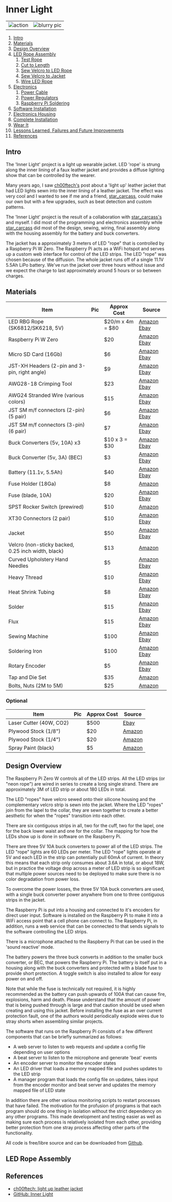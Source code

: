 Inner Light
===

| | |
|---|---|
| ![action](img/jacket-anim.gif) | ![blurry pic](img/jack-blur.png) |

1. [Intro](#Intro)
2. [Materials](#Materials)
3. [Design Overview](#design-overview)
4. [LED Rope Assembly](#led-rope-assembly)
    1. [Test Rope](#test-rope)
    2. [Cut to Length](#cut-to-length)
    3. [Sew Velcro to LED Rope](#sew-velcro-to-led-rope)
    4. [Sew Velcro to Jacket](#sew-velcro-to-jacket)
    5. [Wire LED Rope](#wire-led-rope)
5. [Electronics](#Electronics)
    1. [Power Cable](#power-cable)
    2. [Power Regulators](#power-regulators)
    3. [Raspberry Pi Soldering](#raspberry-pi-soldering)
6. [Software Installation](#software-installation)
7. [Electronics Housing](#electronics-housing)
8. [Complete Installation](#complete-installation)
9. [Wear It](#wear-it)
10. [Lessons Learned, Failures and Future Improvements](#lessons-learned-failures-and-future-improvements)
11. [References](#References)

Intro
---

The 'Inner Light' project is a light up wearable jacket.
LED 'rope' is strung along the inner lining of a faux leather jacket and provides a diffuse
lighting show that can be controlled by the wearer.

Many years ago, I saw [ch00ftech's](http://ch00ftech.com/2012/01/16/light-up-leather-jacket/) post about a
'light up' leather jacket that had LED lights sewn into the inner lining of a leather jacket.
The effect was very cool and I wanted to see if me and a friend, [star_carcass](https://www.instagram.com/star_carcass/),
could make our own but with a few upgrades, such as beat detection and custom patterns.

The 'Inner Light' project is the result of a collaboration with [star_carcass's](https://www.instagram.com/star_carcass/)
and myself.
I did most of the programming and electronics assembly while [star_carcass](https://www.instagram.com/star_carcass/)
did most of the design, sewing, wiring, final assembly along with the housing assembly for the battery and buck converters.

The jacket has a approximately 3 meters of LED "rope" that is controlled by a Raspberry Pi W Zero.
The Raspberry Pi acts as a WiFi hotspot and serves up a custom web interface for control of the LED strips.
The LED "rope" was chosen because of the diffusion.
The whole jacket runs off of a single 11.1V 5.5Ah LiPo battery.
We've run the jacket over three hours without issue and we expect the charge to last approximately around 5 hours or so
between charges.

Materials
---

| Item | Pic | Approx Cost | Source |
|------|-----|-------------|--------|
| LED RBG Rope (SK6812/SK6218, 5V) | | $20/m x 4m = $80 | [Amazon](https://www.amazon.com/gp/product/B07DN3QP4R) [Ebay](ebay.com/itm/5V-SK6812-LED-Neon-Flex-Tube-Pixel-Strip-Light-3535-RGB-Addressable-360-Round/273955416625) |
| Raspberry Pi W Zero | | $20 | [Amazon](amazon.com/Vilros-Raspberry-Starter-Power-Premium/dp/B0748MBFTS/) [Ebay](ebay.com/itm/Raspberry-Pi-Zero-W-Wireless-Wi-Fi-Version-w-2x40-Gold-Header-Ships-Same-Day/222858178477) |
| Micro SD Card (16Gb) | | $6 | [Amazon](https://www.amazon.com/Sandisk-Ultra-Micro-UHS-I-Adapter/dp/B073K14CVB) [Ebay](ebay.com/itm/SanDisk-16GB-32GB-64GB-128GB-Ultra-Micro-SD-Card-Class-10-98MB-s-Memory-Card-Lot/143318377880) |
| JST-XH Headers (2-pin and 3-pin, right angle) | | $9 | [Amazon](amazon.com/GeeBat-460pcs-Connector-Housing-Adapter/dp/B01MCZE2HM) [Ebay](ebay.com/itm/JST-XH-Connector-Terminal-Header-Assortment-Kit-Male-Female-RIGHT-ANGLE-90-Deg/292219710596) |
| AWG28-18 Crimping Tool | | $23 | [Amazon](amazon.com/IWISS-Professional-Compression-Ratcheting-Wire-electrode/dp/B00OMM4YUY) [Ebay](ebay.com/itm/SN-28B-Pin-Crimp-Plier-Tool-2-54mm-3-96mm-18-28AWG-Crimper-Tool-Dupont-JST-Molex/401949283529) |
| AWG24 Stranded Wire (various colors) | | $15 | [Amazon](amazon.com/StrivedayTMFlexible-Silicone-Electric-electronic-electrics/dp/B01LH1G2IE) [Ebay](ebay.com/itm/24-AWG-Gauge-Stranded-Hook-Up-Wire-Kit-25-ft-Each-0-0201-Dia-UL1007-300-Volts/371133252837) |
| JST SM m/f connectors (2-pin) (5 pair) | | $6 | [Amazon](https://www.amazon.com/gp/product/B07GGNFPQQ) [Ebay](ebay.com/itm/10-Pairs-Jst-Sm-2-Pins-Plug-Male-And-Female-Wire-Connector/323655645814) |
| JST SM m/f connectors (3-pin) (6 pair) | | $7 | [Amazon](amazon.com/ALITOVE-Female-Connector-WS2812B-SK6812-RGBW/dp/B071H5XCN5) [Ebay](ebay.com/itm/2pin-3pin-4pin-5pin-Male-And-Female-22AWG-LED-Strip-Wire-JST-SM-Plug-Connector/401741125239?) |
| Buck Converters (5v, 10A) x3 | | $10 x 3 = $30 | [Amazon](amazon.com/BINZET-Converter-Regulator-Regulated-Transformer/dp/B00J3MHTYG) [Ebay](ebay.com/itm/DC12V-24V-to-5V-10A-50W-Step-Down-Buck-Voltage-Converter-Module-Waterproof-IP68/312733329138) |
| Buck Converter (5v, 3A) (BEC) | | $3 | [Amazon](amazon.com/Ship-Hobbywing-Switch-mode-UBEC-Lowest/dp/B008ZNWOYY) [Ebay](ebay.com/itm/RC-UBEC-5V-6V-3A-Max-5A-Switch-Mode-Lowest-RF-Noise-BEC-Kit-for-RC-Models-Tool/352620354400) |
| Battery (11.1v, 5.5Ah) | | $40 | [Amazon](amazon.com/FLOUREON-5500mAh-Quadcopter-Airplane-Helicopter/dp/B072313FYS) [Ebay](ebay.com/itm/11-1V-5000mAh-3S-55C-Lipo-Battery-Deans-Plug-for-RC-Helicopter-Airplane-Monster/223292866369) |
| Fuse Holder (18Ga) | | $8 | [Amazon](amazon.com/KOLACEN-Automotive-Holder-Regular-Standard/dp/B07C5JGFRH) |
| Fuse (blade, 10A) | |  $20 | [Amazon](amazon.com/EPAuto-AE-009-1-Pieces-Assorted-Standard/dp/B01DYQ5T3O) [Ebay](ebay.com/itm/220-Pcs-Car-Blade-Fuse-Assortment-Assorted-Kit-Blade-Set-Auto-Truck-Automotive/303300580187) |
| SPST Rocker Switch (prewired) | | $10 | [Amazon](amazon.com/COOLOOdirect-Solder-Rocker-Switch-Toggle/dp/B071Y7SMVQ) |
| XT30 Connectors (2 pair) | | $10 | [Amazon](amazon.com/Female-Connector-150mm-Silicone-Battery/dp/B073WWWMQP) [Ebay](ebay.com/itm/4pcs-XT30-Plug-Male-Female-Connector-Silicone-Wire-for-RC-LiPo-Battery-FPV-Drone/383041434902) |
| Jacket | | $50 | [Amazon](https://www.amazon.com/gp/product/B01GKGWBCM) [Ebay](ebay.com/itm/Olivia-Miller-Womens-Faux-Leather-Moto-Biker-Jacket-with-Pockets/283175170552) |
| Velcro (non-sticky backed, 0.25 inch width, black) | | $13 | [Amazon](https://www.amazon.com/dp/B07PZS5D1W) |
| Curved Upholstery Hand Needles | | $5 | [Amazon](amazon.com/Dritz-9020-Curved-Upholstery-Needle/dp/B0009V0V5E) [Ebay](ebay.com/itm/7pcs-Curved-Carpet-Leather-Sewing-Needles-Upholstery-Canvas-Hand-Repair-New-Hot/254354399362) |
| Heavy Thread | | $10 | [Amazon](amazon.com/dp/B07QW8GZF2/ref=twister_B07QX5KR31) [Ebay](ebay.com/itm/69-92-138-Bonded-Nylon-Sewing-Thread-For-Outdoor-Leather-Upholstery-Canvas/254295021529) |
| Heat Shrink Tubing | | $8 | [Amazon](amazon.com/Ginsco-580-pcs-Assorted-Sleeving/dp/B01MFA3OFA) [Ebay](ebay.com/itm/280pcs-Cable-Heat-Shrink-Tubing-Sleeve-Wire-Wrap-Tube-2-1-Assortment-Kit-Box-Set/401747169106?) |
| Solder | | $15 | [Amazon](amazon.com/Rosin-Core-Solder-60-4oz/dp/B0006O933K) [Ebay](ebay.com/itm/60-40-Tin-Lead-Rosin-Core-Solder-Wire-Soldering-Sn60-Pb40-Flux-039-1-0mm-50g/372474772922) |
| Flux | | $15 | [Amazon](amazon.com/MG-Chemicals-Liquid-Leaded-Solder/dp/B005DNR01Q) [Ebay](ebay.com/itm/Delcast-Rosin-Soldering-Flux-Paste-Solder-Welding-Grease-50G/131373589900) |
| Sewing Machine | | $100 | [Amazon](amazon.com/Brother-XM2701-Lightweight-Buttonholer-Instructional/dp/B00JBKVN8S) [Ebay](ebay.com/itm/Brother-XM2701-Lightweight-Full-Featured-Sewing-Machine-with-27-Stitches-NEW/383233984209) |
| Soldering Iron | | $100 | [Amazon](amazon.com/Hakko-FX888D-23BY-Digital-Soldering-Station/dp/B00ANZRT4M/) [Ebay](ebay.com/itm/Hakko-Digital-FX888D-CHP170-bundle-includes-Soldering-Station-CHP170-cutter/183571277471?) |
| Rotary Encoder | | $5 | [Amazon](amazon.com/Cylewet-Encoder-Digital-Potentiometer-Arduino/dp/B07DM2YMT4) [Ebay](ebay.com/itm/US-Stock-3x-Rotary-Encoder-Switch-EC11-Audio-Digital-Potentiometer-Handle-20mm/382748544423) |
| Tap and Die Set | |  $35 | [Amazon](amazon.com/TEKTON-7559-Tap-Metric-39-Piece/dp/B00AHV3DWY/) |
| Bolts, Nuts (2M to 5M) | | $25 | [Amazon](amazon.com/DYWISHKEY-Stainless-Washers-Assortment-Wrenches/dp/B07QLRKYR7) |

### Optional

| Item | Pic | Approx Cost | Source |
|------|-----|-------------|--------|
| Laser Cutter (40W, CO2) | | $500 | [Ebay](ebay.com/itm/40W-CO2-Laser-Engraving-Machine-12-x-8-Engraver-Cutter-w-USB-Port/191857677830) |
| Plywood Stock (1/8") | | $20 | [Amazon](amazon.com/3MM-Baltic-Birch-Plywood-Engraving/dp/B07CHX1GTD) |
| Plywood Stock (1/4") | | $20 | [Amazon](amazon.com/6MM-Baltic-Birch-Plywood-Engraving/dp/B07HBC8NQ9) |
| Spray Paint (black) | | $5 | [Amazon](amazon.com/Krylon-K02754007-Fusion-Spray-Paint/dp/B07LFWTQJX) |

Design Overview
---

The Raspberry Pi Zero W controls all of the LED strips.
All the LED strips (or "neon rope") are wired in series to create a long single strand.
There are approximately 3M of LED strip or about 180 LEDs in total.

The LED "ropes" have velcro sewed onto their silicone housing and the complementary velcro
strip is sewn into the jacket.
Where the LED "ropes" join from the lapel to the collar, they are sewn together to create a
better aesthetic for when the "ropes" transition into each other.

There are six contiguous strips in all, two for the cuff, two for the lapel, one for the back lower
waist and one for the collar.
The mapping for how the LEDs show up is done in software on the Raspberry Pi.

There are three 5V 10A buck converters to power all of the LED strips.
The LED "rope" lights are 60 LEDs per meter.
The LED "rope" lights operate at 5V and each LED in the strip can potentially pull 60mA of current.
In theory this means that each strip only consumes about 3.6A in total, or about 18W, but in practice
the voltage drop across a meter of LED strip is so significant that multiple power sources need
to be deployed to make sure there is no color degradation from power loss.

To overcome the power losses, the three 5V 10A buck converters are used, with a single buck converter
power anywhere from one to three contiguous strips in the jacket.

The Raspberry Pi is put into a housing and connected to it's encoders for direct user input.
Software is installed on the Raspberry Pi to make it into a WiFi access point that a cell phone
can connect to.
The Raspberry Pi, in addition, runs a web service that can be connected to that sends signals
to the software controlling the LED strips.

There is a microphone attached to the Raspberry Pi that can be used in the 'sound reactive' mode.

The battery powers the three buck converts in addition to the smaller buck converter, or BEC, that
powers the Raspberry Pi.
The battery is itself put in a housing along with the buck converters and protected with a blade
fuse to provide short protection.
A toggle switch is also installed to allow for easy power on and off.

Note that while the fuse is technically not required, it is highly recommended as the battery
can push upwards of 100A that can cause fire, explosions, harm and death.
Please understand that the amount of power that is being pushed through is large and that
caution should be used when creating and using this jacket.
Before installing the fuse as an over current protection fault, one of the authors would periodically
explode wires due to stray shorts when assembling similar projects.

The software that runs on the Raspberry Pi consists of a few different components that can be briefly
summarized as follows:

* A web server to listen to web requests and update a config file depending on user options
* A beat server to listen to the microphone and generate 'beat' events
* An encoder server to monitor the encoder states
* An LED driver that loads a memory mapped file and pushes updates to the LED strip
* A manager program that loads the config file on updates, takes input from the encoder monitor and beat
  server and updates the memory mapped file of LED state

In addition there are other various monitoring scripts to restart processes that have failed.
The motivation for the profusion of programs is that each program should do one thing in isolation
without the strict dependency on any other programs.
This made development and testing easier as well as making sure each process is relatively isolated
from each other, providing better protection from one stray process affecting other parts of the
functionality.

All code is free/libre source and can be downloaded from [Github](https://github.com/abetusk/dev/tree/release/projects/inner-light).

LED Rope Assembly
---

References
---

* [ch00ftech: light up leather jacket](http://ch00ftech.com/2012/01/16/light-up-leather-jacket/)
* [GitHub: Inner Light](https://github.com/abetusk/dev/tree/release/projects/inner-light)



